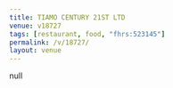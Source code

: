 ```yaml
---
title: TIAMO CENTURY 21ST LTD
venue: v18727
tags: [restaurant, food, "fhrs:523145"]
permalink: /v/18727/
layout: venue
---
```

null